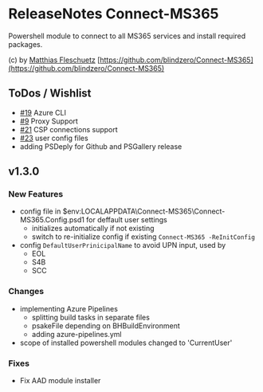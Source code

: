 # ReleaseNotes Connect-MS365

Powershell module to connect to all MS365 services and install required packages.

(c) by [Matthias Fleschuetz](https://github.com/blindzero)
[https://github.com/blindzero/Connect-MS365](https://github.com/blindzero/Connect-MS365)

## ToDos / Wishlist

- [#19](https://github.com/blindzero/Connect-MS365/issues/19) Azure CLI
- [#9](https://github.com/blindzero/Connect-MS365/issues/9) Proxy Support
- [#21](https://github.com/blindzero/Connect-MS365/issues/21) CSP connections support
- [#23](https://github.com/blindzero/Connect-MS365/issues/23) user config files
- adding PSDeply for Github and PSGallery release

## v1.3.0

### New Features

- config file in $env:LOCALAPPDATA\Connect-MS365\Connect-MS365.Config.psd1 for deffault user settings
  - initializes automatically if not existing
  - switch to re-initialize config if existing ```Connect-MS365 -ReInitConfig```
- config ```DefaultUserPrinicipalName``` to avoid UPN input, used by
  - EOL
  - S4B
  - SCC

### Changes

- implementing Azure Pipelines
  - splitting build tasks in separate files
  - psakeFile depending on BHBuildEnvironment
  - adding azure-pipelines.yml
- scope of installed powershell modules changed to 'CurrentUser'

### Fixes

- Fix AAD module installer
